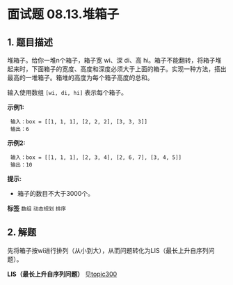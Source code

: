 # 面试题 08.13.堆箱子

## 1. 题目描述

堆箱子。给你一堆n个箱子，箱子宽 wi、深 di、高 hi。箱子不能翻转，将箱子堆起来时，下面箱子的宽度、高度和深度必须大于上面的箱子。实现一种方法，搭出最高的一堆箱子。箱堆的高度为每个箱子高度的总和。

输入使用数组 `[wi, di, hi]` 表示每个箱子。

 **示例1:** 

```
 输入：box = [[1, 1, 1], [2, 2, 2], [3, 3, 3]]
 输出：6

```
 **示例2:** 

```
 输入：box = [[1, 1, 1], [2, 3, 4], [2, 6, 7], [3, 4, 5]]
 输出：10

```
 **提示:** 
- 箱子的数目不大于3000个。
 
**标签**
`数组` `动态规划` `排序` 


## 2. 解题
先将箱子按wi进行排列（从小到大），从而问题转化为LIS（最长上升自序列问题）。

**LIS（最长上升自序列问题）**
见[topic300](../../topic/topic300/readme.md)
